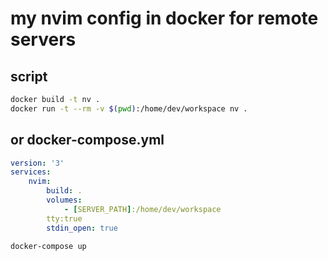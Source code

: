 # my nvim config in docker for remote servers

## script

```bash
docker build -t nv .
docker run -t --rm -v $(pwd):/home/dev/workspace nv .
```

## or docker-compose.yml
```yaml
version: '3'
services:
    nvim:
        build: .
        volumes:
            - [SERVER_PATH]:/home/dev/workspace
        tty:true
        stdin_open: true
```
```bash
docker-compose up
```
